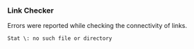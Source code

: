 ### Link Checker
Errors were reported while checking the connectivity of links.
```
Stat \: no such file or directory
```
